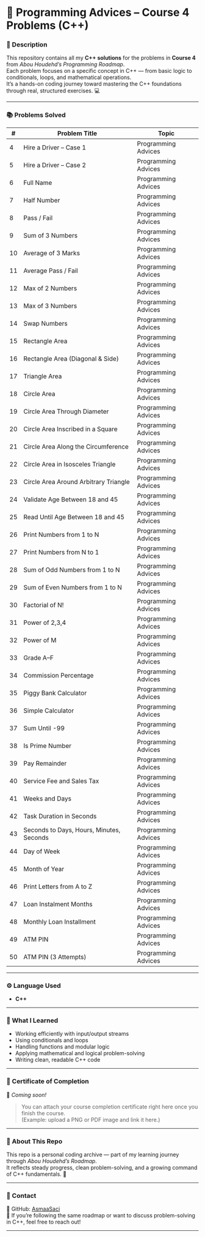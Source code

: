 # 📘 Programming Advices – Course 4 Problems (C++)

### 🧩 Description  
This repository contains all my **C++ solutions** for the problems in **Course 4** from *Abou Houdehd’s Programming Roadmap*.  
Each problem focuses on a specific concept in C++ — from basic logic to conditionals, loops, and mathematical operations.  
It’s a hands-on coding journey toward mastering the C++ foundations through real, structured exercises. 💻  

---

### 📚 Problems Solved  

| # | Problem Title | Topic |
|---|----------------|--------|
| 4 | Hire a Driver – Case 1 | Programming Advices |
| 5 | Hire a Driver – Case 2 | Programming Advices |
| 6 | Full Name | Programming Advices |
| 7 | Half Number | Programming Advices |
| 8 | Pass / Fail | Programming Advices |
| 9 | Sum of 3 Numbers | Programming Advices |
| 10 | Average of 3 Marks | Programming Advices |
| 11 | Average Pass / Fail | Programming Advices |
| 12 | Max of 2 Numbers | Programming Advices |
| 13 | Max of 3 Numbers | Programming Advices |
| 14 | Swap Numbers | Programming Advices |
| 15 | Rectangle Area | Programming Advices |
| 16 | Rectangle Area (Diagonal & Side) | Programming Advices |
| 17 | Triangle Area | Programming Advices |
| 18 | Circle Area | Programming Advices |
| 19 | Circle Area Through Diameter | Programming Advices |
| 20 | Circle Area Inscribed in a Square | Programming Advices |
| 21 | Circle Area Along the Circumference | Programming Advices |
| 22 | Circle Area in Isosceles Triangle | Programming Advices |
| 23 | Circle Area Around Arbitrary Triangle | Programming Advices |
| 24 | Validate Age Between 18 and 45 | Programming Advices |
| 25 | Read Until Age Between 18 and 45 | Programming Advices |
| 26 | Print Numbers from 1 to N | Programming Advices |
| 27 | Print Numbers from N to 1 | Programming Advices |
| 28 | Sum of Odd Numbers from 1 to N | Programming Advices |
| 29 | Sum of Even Numbers from 1 to N | Programming Advices |
| 30 | Factorial of N! | Programming Advices |
| 31 | Power of 2,3,4 | Programming Advices |
| 32 | Power of M | Programming Advices |
| 33 | Grade A–F | Programming Advices |
| 34 | Commission Percentage | Programming Advices |
| 35 | Piggy Bank Calculator | Programming Advices |
| 36 | Simple Calculator | Programming Advices |
| 37 | Sum Until -99 | Programming Advices |
| 38 | Is Prime Number | Programming Advices |
| 39 | Pay Remainder | Programming Advices |
| 40 | Service Fee and Sales Tax | Programming Advices |
| 41 | Weeks and Days | Programming Advices |
| 42 | Task Duration in Seconds | Programming Advices |
| 43 | Seconds to Days, Hours, Minutes, Seconds | Programming Advices |
| 44 | Day of Week | Programming Advices |
| 45 | Month of Year | Programming Advices |
| 46 | Print Letters from A to Z | Programming Advices |
| 47 | Loan Instalment Months | Programming Advices |
| 48 | Monthly Loan Installment | Programming Advices |
| 49 | ATM PIN | Programming Advices |
| 50 | ATM PIN (3 Attempts) | Programming Advices |

---

### ⚙️ Language Used  
- **C++**

---

### 🧠 What I Learned  
- Working efficiently with input/output streams  
- Using conditionals and loops  
- Handling functions and modular logic  
- Applying mathematical and logical problem-solving  
- Writing clean, readable C++ code  

---

### 📄 Certificate of Completion  
🏅 *Coming soon!*  
> You can attach your course completion certificate right here once you finish the course.  
(Example: upload a PNG or PDF image and link it here.)

---

### 💪 About This Repo  
This repo is a personal coding archive — part of my learning journey through *Abou Houdehd’s Roadmap*.  
It reflects steady progress, clean problem-solving, and a growing command of C++ fundamentals. 🚀  

---

### 💬 Contact  
📍 GitHub: [AsmaaSaci](https://github.com/AsmaaSaci)  
💬 If you’re following the same roadmap or want to discuss problem-solving in C++, feel free to reach out!  

---

